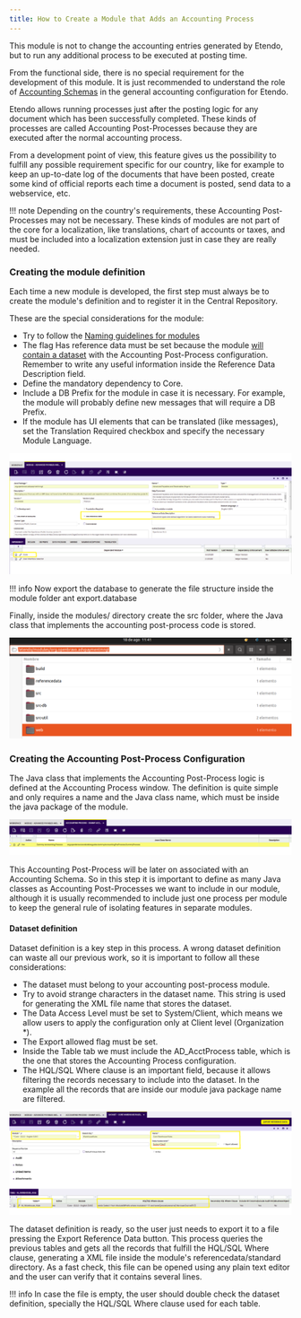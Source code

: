 ```yaml
---
title: How to Create a Module that Adds an Accounting Process
---
```

This module is not to change the accounting entries generated by Etendo, but to run any additional process to be executed at posting time.
 
From the functional side, there is no special requirement for the development of this module. It is just recommended to understand the role of  [Accounting Schemas](#glconfig) in the general accounting configuration for Etendo.

Etendo allows running processes just after the posting logic for any document which has been successfully completed. These kinds of processes are called Accounting Post-Processes because they are executed after the normal accounting process.

From a development point of view, this feature gives us the possibility to fulfill any possible requirement specific for our country, like for example to keep an up-to-date log of the documents that have been posted, create some kind of official reports each time a document is posted, send data to a webservice, etc.
 
!!! note
    Depending on the country's requirements, these Accounting Post-Processes may not be necessary. These kinds of modules are not part of the core for a localization, like translations, chart of accounts or taxes, and must be included into a localization extension just in case they are really needed.

###  Creating the module definition

Each time a new module is developed, the first step must always be to create the module's definition and to register it in the Central Repository.

These are the special considerations for the module:

- Try to follow the [Naming guidelines for modules](http://wiki.openbravo.com/wiki/Naming_guidelines_for_modules) 
- The flag Has reference data must be set because the module [will contain a dataset](#dataset-definition) with the Accounting Post-Process configuration. Remember to write any useful information inside the Reference Data Description field.
- Define the mandatory dependency to Core.
- Include a DB Prefix for the module in case it is necessary. For example, the module will probably define new messages that will require a DB Prefix.
- If the module has UI elements that can be translated (like messages), set the Translation Required checkbox and specify the necessary Module Language.

![](/assets/drive/1GUwtOTGd6LoJPGLquBJJrSTsh4jVXiD6.png)

!!! info
    Now export the database to generate the file structure inside the module folder     ant export.database

 
Finally, inside the modules/<accounting post-process java package> directory create the src folder, where the Java class that implements the accounting post-process code is stored.

  ![](/assets/drive/18i01Ilr0UNLViWoeUAbrJy_qcRhE6koC.png)

### Creating the Accounting Post-Process Configuration
  
The Java class that implements the Accounting Post-Process logic is defined at the Accounting Process window. The definition is quite simple and only requires a name and the Java class name, which must be inside the java package of the module.

![](/assets/drive/1gzkW_cziu4nYBGnOqLo3LFoHNupaFH0N.png)

This Accounting Post-Process will be later on associated with an Accounting Schema. So in this step it is important to define as many Java classes as Accounting Post-Processes we want to include in our module, although it is usually recommended to include just one process per module to keep the general rule of isolating features in separate modules.
 
#### Dataset definition
  
Dataset definition is a key step in this process. A wrong dataset definition can waste all our previous work, so it is important to follow all these considerations:

- The dataset must belong to your accounting post-process module.
- Try to avoid strange characters in the dataset name. This string is used for generating the XML file name that stores the dataset.
- The Data Access Level must be set to System/Client, which means we allow users to apply the configuration only at Client level (Organization *).
- The Export allowed flag must be set.
- Inside the Table tab we must include the AD_AcctProcess table, which is the one that stores the Accounting Process configuration.
- The HQL/SQL Where clause is an important field, because it allows filtering the records necessary  to include into the dataset. In the example all the records that are inside our module java package name are filtered.

![](/assets/drive/1J7nXqk7o0-CB9aE7fPpvs23PoB8HJD4J.png)

The dataset definition is ready, so the user just needs to export it to a file pressing the Export Reference Data button. This process queries the previous tables and gets all the records that fulfill the HQL/SQL Where clause, generating a XML file inside the module's referencedata/standard directory. As a fast check, this file can be opened using any plain text editor and the user can verify that it contains several lines.
  
!!! info
    In case the file is empty, the user should double check the dataset definition, specially the HQL/SQL Where clause used for each table. 

